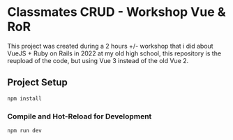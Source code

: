 # Classmates CRUD - Workshop Vue & RoR

This project was created during a 2 hours +/- workshop that i did about VueJS + Ruby on Rails in 2022 at my old high school, this repository is the reupload of the code, but using Vue 3 instead of the old Vue 2.


## Project Setup

```sh
npm install
```

### Compile and Hot-Reload for Development

```sh
npm run dev
```

